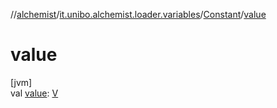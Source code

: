 //[alchemist](../../../index.md)/[it.unibo.alchemist.loader.variables](../index.md)/[Constant](index.md)/[value](value.md)

# value

[jvm]\
val [value](value.md): [V](index.md)
